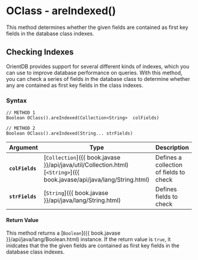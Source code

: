 
# OClass - areIndexed()

This method determines whether the given fields are contained as first key fields in the database class indexes. 

## Checking Indexes

OrientDB provides support for several different kinds of indexes, which you can use to improve database performance on queries.  With this method, you can check a series of fields in the database class to determine whether any are contained as first key fields in the class indexes.

### Syntax

```
// METHOD 1
Boolean OClass().areIndexed(Collection<String>  colFields)

// METHOD 2
Boolean OClass().areIndexed(String... strFields)
```

| Argument | Type | Description |
|---|---|---|
| **`colFields`** | [`Collection`]({{ book.javase }}/api/java/util/Collection.html)[`<String>`]({{ book.javase/api/java/lang/String.html) | Defines a collection of fields to check |
| **`strFields`** | [`String`]({{ book.javase }}/api/java/lang/String.html) | Defines fields to check |

#### Return Value

This method returns a [`Boolean`]({{ book.javase }}/api/java/lang/Boolean.html) instance.  If the return value is `true`, it inidcates that the the given fields are contained as first key fields in the database class indexes.

